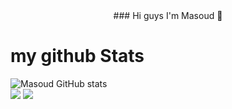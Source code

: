 <div ALIGN="center">
  ### Hi guys I'm Masoud 👋
</div>

 <!--  <&theme=monokai> -->
<p align="center">
  <h1> my github Stats</h1>
  <img src="https://github-readme-stats.vercel.app/api?username=masouda1997&show_icons=true&include_all_commits=true" alt="Masoud GitHub stats" /><br />
  <img src="https://github-readme-stats.vercel.app/api/top-langs/?username=masouda1997&layout=compact&langs_count=12"/>
  <img src="https://github-readme-streak-stats.herokuapp.com/?user=masouda1997"/>
</p>

<!--
**masouda1997/masouda1997** is a ✨ _special_ ✨ repository because its `README.md` (this file) appears on your GitHub profile.

Here are some ideas to get you started:

- 🔭 I’m currently working on ...
- 🌱 I’m currently learning ...
- 👯 I’m looking to collaborate on ...
- 🤔 I’m looking for help with ...
- 💬 Ask me about ...
- 📫 How to reach me: ...
- 😄 Pronouns: ...
- ⚡ Fun fact: ...
-->
